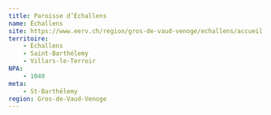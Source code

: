 ```yaml
---
title: Paroisse d’Échallens
name: Échallens
site: https://www.eerv.ch/region/gros-de-vaud-venoge/echallens/accueil
territoire:
    - Échallens
    - Saint-Barthélemy
    - Villars-le-Terroir
NPA:
    - 1040
meta:
    - St-Barthélemy
region: Gros-de-Vaud-Venoge
---
```

